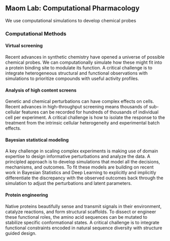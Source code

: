 ## Maom Lab: Computational Pharmacology
We use computational simulations to develop chemical probes

### Computational Methods

#### Virtual screening
Recent advances in synthetic chemistry have opened a universe of possible chemical probes. We can computationally simulate how these might fit into a protein binding site to modulate its function. A critical challenge is to integrate heterogeneous structural and functional observations with simulations to prioritize compounds with useful activity profiles.

#### Analysis of high content screens
Genetic and chemical perturbations can have complex effects on cells. Recent advances in high-throughput screening means thousands of sub-cellular features can be recorded for hundreds of thousands of individual cell per experiment.  A critical challenge is how to isolate the response to the treatment from the intrinsic cellular heterogeneity and experimental batch effects.

#### Bayesian statistical modeling
A key challenge in scaling complex experiments is making use of domain expertise to design informative perturbations and analyze the data. A principled approach is to develop simulations that model all the decisions, mechanisms, and outcomes.  To fit these models are building on recent work in Bayesian Statistics and Deep Learning to explicitly and implicitly differentiate the discrepancy with the observed outcomes back through the simulation to adjust the perturbations and latent parameters.    


#### Protein engineering
Native proteins beautifully sense and transmit signals in their environment, catalyze reactions, and form structural scaffolds. To dissect or engineer these functional roles, the amino acid sequences can be mutated to stabilize specific conformational states. A critical challenge is to integrate functional constraints encoded in natural sequence diversity with structure guided design. 



